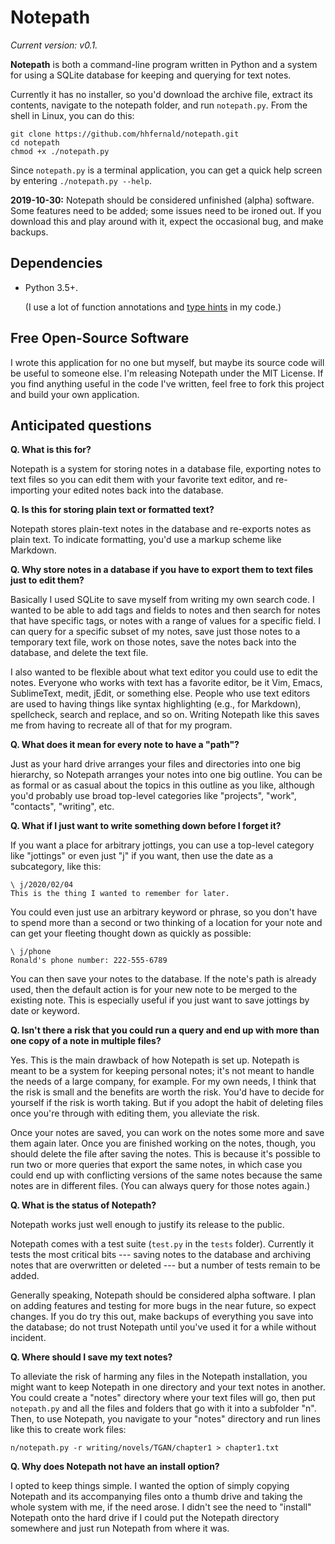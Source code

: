 # Notepath

*Current version: v0.1.*

**Notepath** is both a command-line program written in Python and a system for using a SQLite database for keeping and querying for text notes.

Currently it has no installer, so you'd download the archive file, extract its contents, navigate to the notepath folder, and run `notepath.py`. From the shell in Linux, you can do this:

    git clone https://github.com/hhfernald/notepath.git
    cd notepath
    chmod +x ./notepath.py

Since `notepath.py` is a terminal application, you can get a quick help screen by entering `./notepath.py --help`.

**2019-10-30:** Notepath should be considered unfinished (alpha) software. Some features need to be added; some issues need to be ironed out. If you download this and play around with it, expect the occasional bug, and make backups.


## Dependencies

-   Python 3.5+.

    (I use a lot of function annotations and
    [type hints](https://docs.python.org/3/library/typing.html)
    in my code.)


## Free Open-Source Software

I wrote this application for no one but myself, but maybe its source code will be useful to someone else. I'm releasing Notepath under the MIT License. If you find anything useful in the code I've written, feel free to fork this project and build your own application.


## Anticipated questions

**Q. What is this for?**

Notepath is a system for storing notes in a database file, exporting notes to text files so you can edit them with your favorite text editor, and re-importing your edited notes back into the database.

**Q. Is this for storing plain text or formatted text?**

Notepath stores plain-text notes in the database and re-exports notes as plain text. To indicate formatting, you'd use a markup scheme like Markdown.

**Q. Why store notes in a database if you have to export them to text files just to edit them?**

Basically I used SQLite to save myself from writing my own search code. I wanted to be able to add tags and fields to notes and then search for notes that have specific tags, or notes with a range of values for a specific field. I can query for a specific subset of my notes, save just those notes to a temporary text file, work on those notes, save the notes back into the database, and delete the text file.

I also wanted to be flexible about what text editor you could use to edit the notes. Everyone who works with text has a favorite editor, be it Vim, Emacs, SublimeText, medit, jEdit, or something else. People who use text editors are used to having things like syntax highlighting (e.g., for Markdown), spellcheck, search and replace, and so on. Writing Notepath like this saves me from having to recreate all of that for my program.

**Q. What does it mean for every note to have a "path"?**

Just as your hard drive arranges your files and directories into one big hierarchy, so Notepath arranges your notes into one big outline. You can be as formal or as casual about the topics in this outline as you like, although you'd probably use broad top-level categories like "projects", "work", "contacts", "writing", etc.

**Q. What if I just want to write something down before I forget it?**

If you want a place for arbitrary jottings, you can use a top-level category like "jottings" or even just "j" if you want, then use the date as a subcategory, like this:

    \ j/2020/02/04
    This is the thing I wanted to remember for later.

You could even just use an arbitrary keyword or phrase, so you don't have to spend more than a second or two thinking of a location for your note and can get your fleeting thought down as quickly as possible:

    \ j/phone
    Ronald's phone number: 222-555-6789

You can then save your notes to the database. If the note's path is already used, then the default action is for your new note to be merged to the existing note. This is especially useful if you just want to save jottings by date or keyword.

**Q. Isn't there a risk that you could run a query and end up with more than one copy of a note in multiple files?**

Yes. This is the main drawback of how Notepath is set up. Notepath is meant to be a system for keeping personal notes; it's not meant to handle the needs of a large company, for example. For my own needs, I think that the risk is small and the benefits are worth the risk. You'd have to decide for yourself if the risk is worth taking. But if you adopt the habit of deleting files once you're through with editing them, you alleviate the risk.

Once your notes are saved, you can work on the notes some more and save them again later. Once you are finished working on the notes, though, you should delete the file after saving the notes. This is because it's possible to run two or more queries that export the same notes, in which case you could end up with conflicting versions of the same notes because the same notes are in different files. (You can always query for those notes again.)

**Q. What is the status of Notepath?**

Notepath works just well enough to justify its release to the public.

Notepath comes with a test suite (`test.py` in the `tests` folder). Currently it tests the most critical bits --- saving notes to the database and archiving notes that are overwritten or deleted --- but a number of tests remain to be added.

Generally speaking, Notepath should be considered alpha software. I plan on adding features and testing for more bugs in the near future, so expect changes. If you do try this out, make backups of everything you save into the database; do not trust Notepath until you've used it for a while without incident.

**Q. Where should I save my text notes?**

To alleviate the risk of harming any files in the Notepath installation, you might want to keep Notepath in one directory and your text notes in another. You could create a "notes" directory where your text files will go, then put `notepath.py` and all the files and folders that go with it into a subfolder "n". Then, to use Notepath, you navigate to your "notes" directory and run lines like this to create work files:

    n/notepath.py -r writing/novels/TGAN/chapter1 > chapter1.txt

**Q. Why does Notepath not have an install option?**

I opted to keep things simple. I wanted the option of simply copying Notepath and its accompanying files onto a thumb drive and taking the whole system with me, if the need arose. I didn't see the need to "install" Notepath onto the hard drive if I could put the Notepath directory somewhere and just run Notepath from where it was.



[changelog]: https://github.com/hhfernald/notepath/blob/master/CHANGELOG.md
[wiki]: https://github.com/hhfernald/notepath/wiki
